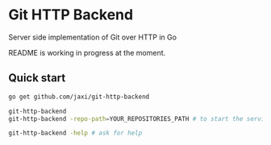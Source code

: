 # Git HTTP Backend

Server side implementation of Git over HTTP in Go

README is working in progress at the moment.

## Quick start

```sh
go get github.com/jaxi/git-http-backend

git-http-backend
git-http-backend -repo-path=YOUR_REPOSITORIES_PATH # to start the service

git-http-backend -help # ask for help
```

